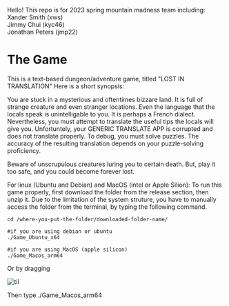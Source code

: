<p>Hello! This repo is for 2023 spring mountain madness team including: <br>  
Xander Smith (xws)<br>  
Jimmy Chui (kyc46)<br>  
Jonathan Peters (jmp22) <br>  
</p>

# The Game

<p>
This is a text-based dungeon/adventure game, titled "LOST IN TRANSLATION"
Here is a short synopsis:
  
You are stuck in a mysterious and oftentimes bizzare land. It is full of strange creature and even stranger locations. Even the language that the locals speak is unintelligable to you. It is perhaps a French dialect. Nevertheless, you must attempt to translate the useful tips the locals will give you. Unfortuntely, your GENERIC TRANSLATE APP is corrupted and does not translate properly. To debug, you must solve puzzles. The accuracy of the resulting translation depends on your puzzle-solving proficiency. 

Beware of unscrupulous creatures luring you to certain death. But, play it too safe, and you could become forever lost.


For linux (Ubuntu and Debian) and MacOS (intel or Apple Silion):
To run this game properly, first download the folder from the release section, then unzip it. Due to the limitation of the system struture, you have to     manually access the folder from the terminal, by typing the following command.
    
    cd /where-you-put-the-folder/downloaded-folder-name/

    #if you are using debian or ubuntu
    ./Game_Ubuntu_x64

    #if you are using MacOS (apple silicon)
    ./Game_Macos_arm64
  

  Or by dragging
  
  ![til](./drag_example.gif)
  
  Then type
  ./Game_Macos_arm64
 
  
